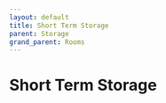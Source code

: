 ```yaml
---
layout: default
title: Short Term Storage
parent: Storage
grand_parent: Rooms
---
```


# Short Term Storage
